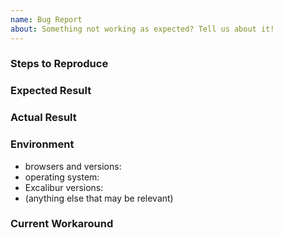 ```yaml
---
name: Bug Report
about: Something not working as expected? Tell us about it!
---
```


<!-- ::: IMPORTANT NOTE :::

Hi, this is the Excalibur development team. Please take a moment to read the instructions below:

Please ask any questions you have in Discussions: https://github.com/excaliburjs/Excalibur/discussions

Please wait to file a Github issue until after you've read through and understand the contributing guidelines. If you're not sure if you should submit an issue, ask your question in the forum linked above.
https://github.com/excaliburjs/Excalibur/blob/main/CONTRIBUTING.md#reporting-bugs
-->

<!-- Please follow the format below to make it easier for us to help you -->
<!-- Add relevant pictures/gifs as appropriate -->

### Steps to Reproduce

<!-- Detailed steps for reproducing the problem -->
<!-- If possible, please include a self-contained code snippet that demonstrates the problem -->

### Expected Result

<!-- What you expected to happen -->

### Actual Result

<!-- What happened instead -->

### Environment

<!-- Please fill out these fields -->

- browsers and versions: <!-- e.x. Chrome (50.0.2883.87), Firefox (50.1.0), Edge (38.14393.0.0), etc. -->
- operating system: <!-- What OS are you using? -->
- Excalibur versions: <!-- which version(s) of Excalibur contain the bug?-->
- (anything else that may be relevant) <!-- Are there versions of Excalibur that don't contain the bug?, etc. -->

### Current Workaround

<!-- If you have determined a workaround for this issue, please detail it here -->
